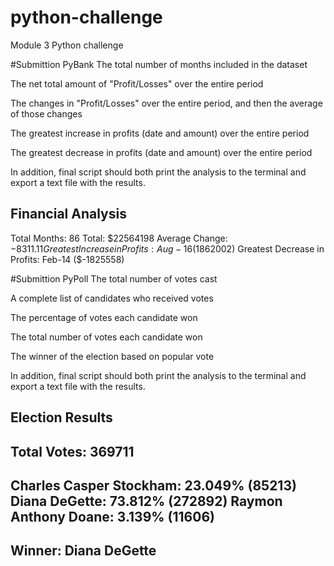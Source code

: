# python-challenge
Module 3 Python challenge 

#Submittion PyBank
The total number of months included in the dataset

The net total amount of "Profit/Losses" over the entire period

The changes in "Profit/Losses" over the entire period, and then the average of those changes

The greatest increase in profits (date and amount) over the entire period

The greatest decrease in profits (date and amount) over the entire period

In addition, final script should both print the analysis to the terminal and export a text file with the results.

Financial Analysis
----------------------------
Total Months: 86
Total: $22564198
Average Change: $-8311.11
Greatest Increase in Profits: Aug-16 ($1862002)
Greatest Decrease in Profits: Feb-14 ($-1825558)

#Submittion PyPoll
The total number of votes cast

A complete list of candidates who received votes

The percentage of votes each candidate won

The total number of votes each candidate won

The winner of the election based on popular vote

In addition, final script should both print the analysis to the terminal and export a text file with the results.

Election Results
-------------------------
Total Votes: 369711
-------------------------
Charles Casper Stockham: 23.049% (85213)
Diana DeGette: 73.812% (272892)
Raymon Anthony Doane: 3.139% (11606)
-------------------------
Winner: Diana DeGette
-------------------------
